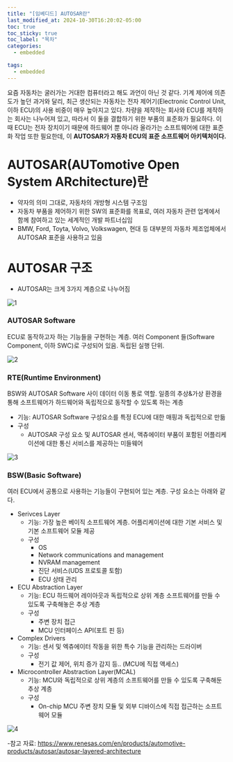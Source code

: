 ```yaml
---
title: "[임베디드] AUTOSAR란"
last_modified_at: 2024-10-30T16:20:02-05:00
toc: true
toc_sticky: true
toc_label: "목차"
categories:
  - embedded

tags:
  - embedded
---
```

요즘 자동차는 굴러가는 거대한 컴퓨터라고 해도 과언이 아닌 것 같다. 기계 제어에 의존도가 높던 과거와 달리, 최근 생산되는 자동차는 전자 제어기(Electronic Control Unit, 이하 ECU)의 사용 비중이 매우 높아지고 있다. 차량을 제작하는 회사와 ECU를 제작하는 회사는 나누어져 있고, 따라서 이 둘을 결합하기 위한 부품의 표준화가 필요하다. 이때 ECU는 전자 장치이기 때문에 하드웨어 뿐 아니라 올라가는 소프트웨어에 대한 표준화 작업 또한 필요한데, 이 **AUTOSAR가 자동차 ECU의 표준 소프트웨어 아키텍처이다.**   

# AUTOSAR(AUTomotive Open System ARchitecture)란

- 약자의 의미 그대로, 자동차의 개방형 시스템 구조임
- 자동차 부품을 제어하기 위한 SW의 표준화를 목표로, 여러 자동차 관련 업계에서 함께 참여하고 있는 세계적인 개발 파트너십임
- BMW, Ford, Toyta, Volvo, Volkswagen, 현대 등 대부분의 자동차 제조업체에서 AUTOSAR 표준을 사용하고 있음  

# AUTOSAR 구조

- AUTOSAR는 크게 3가지 계층으로 나누어짐

![1](https://github.com/user-attachments/assets/43383c3a-305c-44b9-885b-d9054196e2eb)

### AUTOSAR Software

ECU로 동작하고자 하는 기능들을 구현하는 계층. 여러 Component 들(Software Component, 이하 SWC)로 구성되어 있음. 독립된 실행 단위.  

![2](https://github.com/user-attachments/assets/603099e9-6102-4125-a087-3fc98b21802f)
### RTE(Runtime Environment)

BSW와 AUTOSAR Software 사이 데이터 이동 통로 역할. 일종의 추상&가상 환경을 통해 소프트웨어가 하드웨어와 독립적으로 동작할 수 있도록 하는 계층  

- 기능: AUTOSAR Software 구성요소를 특정 ECU에 대한 매핑과 독립적으로 만듦
- 구성
    - AUTOSAR 구성 요소 및 AUTOSAR 센서, 액츄에이터 부품이 포함된 어플리케이션에 대한 통신 서비스를 제공하는 미들웨어

![3](https://github.com/user-attachments/assets/f750fac2-491f-40c4-92bf-9e3e9c147190)  

### BSW(Basic Software)

여러 ECU에서 공통으로 사용하는 기능들이 구현되어 있는 계층. 구성 요소는 아래와 같다.  

- Serivces Layer
    - 기능: 가장 높은 베이직 소프트웨어 계층. 어플리케이션에 대한 기본 서비스 및 기본 소프트웨어 모듈 제공
    - 구성
        - OS
        - Network communications and management
        - NVRAM management
        - 진단 서비스(UDS 프로토콜 토함)
        - ECU 상태 관리
- ECU Abstraction Layer
    - 기능: ECU 하드웨어 레이아웃과 독립적으로 상위 계층 소프트웨어를 만들 수 있도록 구축해놓은 추상 계층
    - 구성
        - 주변 장치 접근
        - MCU 인터페이스 API(포트 핀 등)
- Complex Drivers
    - 기능: 센서 및 엑츄에이터 작동을 위한 특수 기능을 관리하는 드라이버
    - 구성
        - 전기 값 제어, 위치 증가 감지 등.. (MCU에 직접 액세스)
- Microcontroller Abstraction Layer(MCAL)
    - 기능: MCU와 독립적으로 상위 계층의 소프트웨어를 만들 수 있도록 구축해둔 추상 계층
    - 구성
        - On-chip MCU 주변 장치 모듈 및 외부 디바이스에 직접 접근하는 소프트웨어 모듈

![4](https://github.com/user-attachments/assets/73a45205-288d-4e6d-9086-95de06646570)  
  





-참고 자료: https://www.renesas.com/en/products/automotive-products/autosar/autosar-layered-architecture